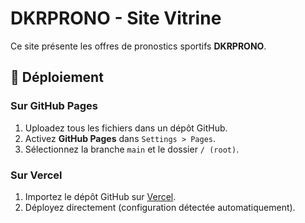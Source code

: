 # DKRPRONO - Site Vitrine

Ce site présente les offres de pronostics sportifs **DKRPRONO**.

## 🚀 Déploiement

### Sur GitHub Pages
1. Uploadez tous les fichiers dans un dépôt GitHub.
2. Activez **GitHub Pages** dans `Settings > Pages`.
3. Sélectionnez la branche `main` et le dossier `/ (root)`.

### Sur Vercel
1. Importez le dépôt GitHub sur [Vercel](https://vercel.com).
2. Déployez directement (configuration détectée automatiquement).
